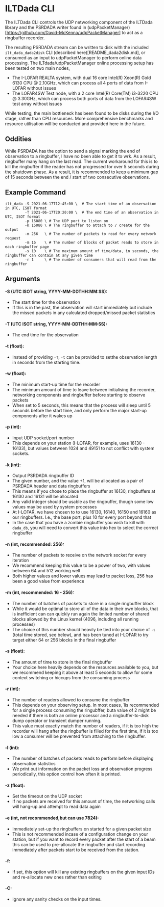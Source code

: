 ILTDada CLI
===========
The ILTDada CLI controls the UDP networking component of the ILTDada library and the PSRDADA writer found in (udpPacketManager)[https://github.com/David-McKenna/udpPacketManager] to act as a ringbuffer recorder.

The resulting PSRDADA stream can be written to disk with the included `ilt_dada_dada2disk` CLI (described here)[README_dada2disk.md], or consumed as an input to udpPacketManager to perform online data processing. The ILTdada/udpPacketManager online processing setup has been tested on two main nodes,
- The I-LOFAR REALTA system, with dual 16 core Intel(R) Xeon(R) Gold 6130 CPU @ 2.10GHz, which can process all 4 ports of data from I-LOFAR without issues
- The LOFAR4SW Test node, with a 2 core Intel(R) Core(TM) i3-3220 CPU @ 3.30GHz, which can process both ports of data from the LOFAR4SW test array without issues

While testing, the main bottleneck has been found to be disks during the I/O stage, rather than CPU resources. More comprehensive benchmarks and resource utilisation will be conducted and provided here in the future.

Oddities
--------
While PSRDADA has the option to send a signal marking the end of observation to a ringbuffer, I have no been able to get it to wrk. As a result, ringbuffer many hang on the last read. The current workaround for this is to kill the ringbuffer if the reader has not progressed for over 5 seconds during the shutdown phase. As a result, it is recommended to keep a minimum gap of 15 seconds between the end / start of two consecutive observations.

Example Command
---------------
```shell
ilt_dada -S 2021-06-17T12:45:00 \  # The start time of an observation in UTC, ISOT format 
         -T 2021-06-17T20:20:00 \  # The end time of an observation in UTC, ISOT format
         -p 16080 \ # The UDP port to listen on
         -k 16080 \ # The ringbuffer to attach to / create for the output
         -n 256   \ # The number of packets to read for every network request
         -m 16    \ # The number of blocks of packet reads to store in each ringbuffer page 
         -s 10    \ # The maximum amount of time/data, in seconds, the ringbuffer can contain at any given time 
         -r 1     \ # The number of consumers that will read from the ringbuffer

```

Arguments
---------

#### -S (UTC ISOT string, YYYY-MM-DDTHH:MM:SS):
- The start time for the observation
- If this is in the past, the observation will start immediately but include the missed packets in any calculated dropped/missed packet statistics


#### -T (UTC ISOT string, YYYY-MM-DDTHH:MM:SS):
- The end time for the observation


#### -t (float):
- Instead of providing `-T`, `-t` can be provided to setthe observation length in seconds from the starting time.


#### -w (float):
- The minimum start-up time for the recorder
- The minimum amount of time to leave between initialising the recorder, networking components and ringbuffer before starting to observe packets
- When set to 5 seconds, this means that the process will sleep until 5 seconds before the start time, and only perform the major start-up components after it wakes up


#### -p (int):
- Input UDP socket/port number
- This depends on your station (I-LOFAR, for example, uses 16130 - 16133), but values between 1024 and 49151 to not conflict with system sockets.

#### -k (int):
- Output PSRDADA ringbuffer ID
- The given number, and the value +1, will be allocated as a pair of PSRDADA header and data ringbuffers
- This means if you chose to place the ringbuffer at 16130, ringbuffers at 16130 and 16131 will be allocated
- Any valid integer should be usable as the ringbuffer, though some low values may be used by system processes
- At I-LOFAR, we have chosen to to use 16130, 16140, 16150 and 16160 as our ringbuffers. I.e., the base port, plus 10 for every port beyond that
- In the case that you have a zombie ringbuffer you wish to kill with `dada_db`, you will need to convert this value into hex to select the correct ringbuffer


#### -n (int, recommended: 256):
- The number of packets to receive on the network socket for every iteration
- We recommend keeping this value to be a power of two, with values between 64 and 512 working well
- Both higher values and lower values may lead to packet loss, 256 has been a good value from experience


#### -m (int, recommended: 16 - 256):
- The number of batches of packets to store in a single ringbuffer block
- While it would be optimal to store all of the data in their own blocks, that is inefficient can can quickly run again the limited number of shared blocks allowed by the Linux kernel (4096, including all running processes)
- The choice of this number should heavily be tied into your choice of `-s` (total time stored, see below), and has been tuned at I-LOFAR to try target either 64 or 256 blocks in the final ringbuffer


#### -s (float):
- The amount of time to store in the final ringbuffer
- Your choice here heavily depends on the resources available to you, but we recommend keeping it above at least 5 seconds to allow for some context switching or hiccups from the consuming process


#### -r (int):
- The number of readers allowed to consume the ringbuffer
- This depends on your observing setup. In most cases, 1is recommended for a single process consuming the ringubffer, buta value of 2 might be needed if there is both an online processor and a ringbuffer-to-disk dump operator or transient dumper running.
- This value must exactly match the number of readers, if it is too high the recorder will hang after the ringbuffer is filled for the first time, if it is too low a consumer will be prevented from attaching to the ringbuffer.


#### -l (int):
- The number of batches of packets reads to perform before displaying observation statistics
- We print out information on the packet loss and observation progress periodically, this option control how often it is printed.


#### -z (float):
- Set the timeout on the UDP socket
- If no packets are received for this amount of time, the networking calls will hang-up and attempt to read data again


#### -e (int, not recommended,but can use 7824):
- Immediately set-up the ringbuffers on started for a given packet size
- This is not recommended incase of a configuration change on your station, but if you want to record every packet after the start of a beam this can be used to pre-allocate the ringbuffer and start recording immediately after packets start to be received from the station.


#### -f:
- If set, this option will kill any existing ringbuffers on the given input IDs and re-allocate new ones rather than exiting



#### -C:
- Ignore any sanity checks on the input times.

